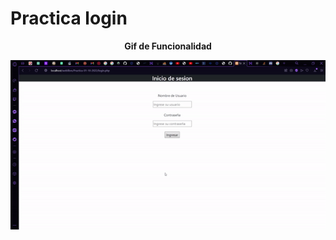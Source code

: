 # Practica login
<p align="center">
  <b>Gif de Funcionalidad</b>
</p>
<p align="center">
  <img src="https://github.com/KerimHB/Practica-01-10-2022/blob/main/img/loginPractica.gif?raw=true" alt=""/>
</p>
